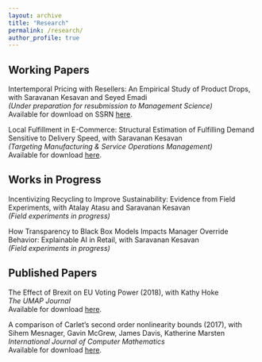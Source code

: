 ```yaml
---
layout: archive
title: "Research"
permalink: /research/
author_profile: true
---
```


## Working Papers

Intertemporal Pricing with Resellers: An Empirical Study of Product Drops, with Saravanan Kesavan and Seyed Emadi \
*(Under preparation for resubmission to Management Science)* \
Available for download on SSRN [here](https://papers.ssrn.com/sol3/papers.cfm?abstract_id=3824987).

Local Fulfillment in E-Commerce: Structural Estimation of Fulfilling Demand Sensitive to Delivery Speed, with Saravanan Kesavan \
*(Targeting Manufacturing & Service Operations Management)* \
Available for download [here](/files/pdf/closer_fulfillment.pdf).

## Works in Progress

Incentivizing Recycling to Improve Sustainability: Evidence from Field Experiments, with Atalay Atasu and Saravanan Kesavan \
*(Field experiments in progress)*

How Transparency to Black Box Models Impacts Manager Override Behavior: Explainable AI in Retail, with Saravanan Kesavan \
*(Field experiments in progress)*

## Published Papers

The Effect of Brexit on EU Voting Power (2018), with Kathy Hoke \
*The UMAP Journal* \
Available for download [here](https://www.comap.com/product/?idx=1618).

A comparison of Carlet’s second order nonlinearity bounds (2017), with Sihem Mesnager, Gavin McGrew, James Davis, Katherine Marsten \
*International Journal of Computer Mathematics* \
Available for download [here](https://www.tandfonline.com/doi/abs/10.1080/00207160.2015.1112002?journalCode=gcom20).


	


